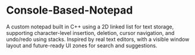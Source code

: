 # Console-Based-Notepad
A custom notepad built in C++ using a 2D linked list for text storage, supporting character-level insertion, deletion, cursor navigation, and undo/redo using stacks. Inspired by real text editors, with a visible window layout and future-ready UI zones for search and suggestions.
